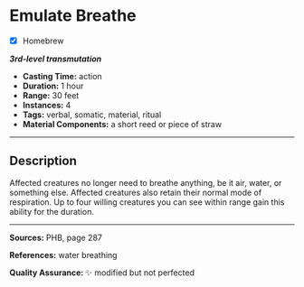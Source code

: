 # Emulate Breathe 
- [x] Homebrew

***3rd-level transmutation***
- **Casting Time:** action
- **Duration:** 1 hour
- **Range:** 30 feet
- **Instances:** 4
- **Tags:** verbal, somatic, material, ritual
- **Material Components:** a short reed or piece of straw

---

## Description
Affected creatures no longer need to breathe anything, be it air, water, or something else.
Affected creatures also retain their normal mode of respiration.
Up to four willing creatures you can see within range gain this ability for the duration.

---

**Sources:** PHB, page 287

**References:** water breathing

**Quality Assurance:** :sparkles: modified but not perfected
